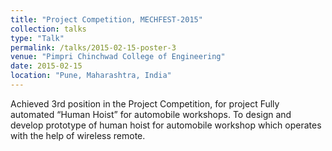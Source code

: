 ```yaml
---
title: "Project Competition, MECHFEST-2015"
collection: talks
type: "Talk"
permalink: /talks/2015-02-15-poster-3
venue: "Pimpri Chinchwad College of Engineering"
date: 2015-02-15
location: "Pune, Maharashtra, India"
---
```

Achieved 3rd position in the Project Competition, for project Fully automated “Human Hoist” for automobile workshops. To design and develop prototype of human hoist for automobile workshop which operates with the help of wireless remote.

<!-- Poster can be accessed [here](https://drive.google.com/file/d/117FaMEg-cgvDaDibM5FTYrr2bQ38Xc7-/view?usp=sharing).  -->

